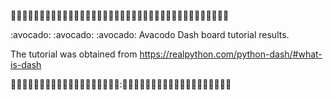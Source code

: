 :avocado::avocado::avocado::avocado::avocado::avocado::avocado::avocado::avocado::avocado::avocado::avocado::avocado::avocado::avocado::avocado::avocado::avocado::avocado::avocado::avocado::avocado::avocado::avocado::avocado::avocado::avocado::avocado::avocado::avocado::avocado::avocado::avocado::avocado::avocado::avocado::avocado::avocado:


<div alighn="center">
:avocado: :avocado: :avocado: Avacodo Dash board tutorial results.

The tutorial was obtained from https://realpython.com/python-dash/#what-is-dash
</div>


:avocado::avocado::avocado::avocado::avocado::avocado::avocado::avocado::avocado::avocado::avocado::avocado::avocado::avocado::avocado::avocado::avocado::avocado::avocado:::avocado::avocado::avocado::avocado::avocado::avocado::avocado::avocado::avocado::avocado::avocado::avocado::avocado::avocado::avocado::avocado::avocado::avocado::avocado:
